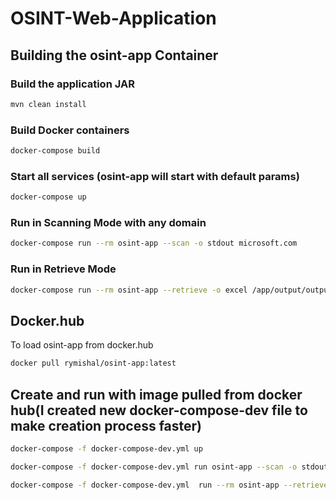 # OSINT-Web-Application

## Building the osint-app Container

### Build the application JAR
```bash
mvn clean install
```
### Build Docker containers

```bash
docker-compose build
```
### Start all services (osint-app will start with default params)
```bash
docker-compose up
```

### Run in Scanning Mode with any domain
```bash
docker-compose run --rm osint-app --scan -o stdout microsoft.com
```

### Run in Retrieve Mode
```bash
docker-compose run --rm osint-app --retrieve -o excel /app/output/output.xlsx <SCAN_ID>
```

## Docker.hub
To load osint-app from docker.hub
```bash
docker pull rymishal/osint-app:latest
```

## Create and run with image pulled from docker hub(I created new docker-compose-dev file to make creation process faster)

```bash
docker-compose -f docker-compose-dev.yml up
```
```bash
docker-compose -f docker-compose-dev.yml run osint-app --scan -o stdout microsoft.com
```

```bash
docker-compose -f docker-compose-dev.yml  run --rm osint-app --retrieve -o excel /app/output/output.xlsx <SCAN_ID>
```